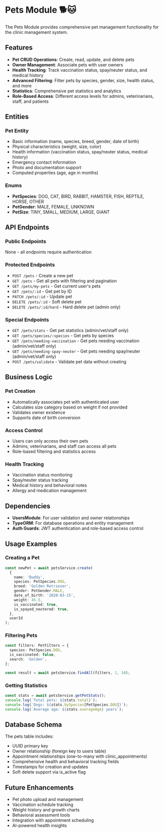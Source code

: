 # Pets Module 🐕🐱

The Pets Module provides comprehensive pet management functionality for the clinic management system.

## Features

- **Pet CRUD Operations**: Create, read, update, and delete pets
- **Owner Management**: Associate pets with user owners
- **Health Tracking**: Track vaccination status, spay/neuter status, and medical history
- **Advanced Filtering**: Filter pets by species, gender, size, health status, and more
- **Statistics**: Comprehensive pet statistics and analytics
- **Role-Based Access**: Different access levels for admins, veterinarians, staff, and patients

## Entities

### Pet Entity

- Basic information (name, species, breed, gender, date of birth)
- Physical characteristics (weight, size, color)
- Health information (vaccination status, spay/neuter status, medical history)
- Emergency contact information
- Photo and documentation support
- Computed properties (age, age in months)

### Enums

- **PetSpecies**: DOG, CAT, BIRD, RABBIT, HAMSTER, FISH, REPTILE, HORSE, OTHER
- **PetGender**: MALE, FEMALE, UNKNOWN
- **PetSize**: TINY, SMALL, MEDIUM, LARGE, GIANT

## API Endpoints

### Public Endpoints

None - all endpoints require authentication

### Protected Endpoints

- `POST /pets` - Create a new pet
- `GET /pets` - Get all pets with filtering and pagination
- `GET /pets/my-pets` - Get current user's pets
- `GET /pets/:id` - Get pet by ID
- `PATCH /pets/:id` - Update pet
- `DELETE /pets/:id` - Soft delete pet
- `DELETE /pets/:id/hard` - Hard delete pet (admin only)

### Special Endpoints

- `GET /pets/stats` - Get pet statistics (admin/vet/staff only)
- `GET /pets/species/:species` - Get pets by species
- `GET /pets/needing-vaccination` - Get pets needing vaccination (admin/vet/staff only)
- `GET /pets/needing-spay-neuter` - Get pets needing spay/neuter (admin/vet/staff only)
- `POST /pets/validate` - Validate pet data without creating

## Business Logic

### Pet Creation

- Automatically associates pet with authenticated user
- Calculates size category based on weight if not provided
- Validates owner existence
- Supports date of birth conversion

### Access Control

- Users can only access their own pets
- Admins, veterinarians, and staff can access all pets
- Role-based filtering and statistics access

### Health Tracking

- Vaccination status monitoring
- Spay/neuter status tracking
- Medical history and behavioral notes
- Allergy and medication management

## Dependencies

- **UsersModule**: For user validation and owner relationships
- **TypeORM**: For database operations and entity management
- **Auth Guards**: JWT authentication and role-based access control

## Usage Examples

### Creating a Pet

```typescript
const newPet = await petsService.create(
  {
    name: 'Buddy',
    species: PetSpecies.DOG,
    breed: 'Golden Retriever',
    gender: PetGender.MALE,
    date_of_birth: '2020-03-15',
    weight: 45.5,
    is_vaccinated: true,
    is_spayed_neutered: true,
  },
  userId
);
```

### Filtering Pets

```typescript
const filters: PetFilters = {
  species: PetSpecies.DOG,
  is_vaccinated: false,
  search: 'Golden',
};

const result = await petsService.findAll(filters, 1, 10);
```

### Getting Statistics

```typescript
const stats = await petsService.getPetStats();
console.log(`Total pets: ${stats.total}`);
console.log(`Dogs: ${stats.bySpecies[PetSpecies.DOG]}`);
console.log(`Average age: ${stats.averageAge} years`);
```

## Database Schema

The pets table includes:

- UUID primary key
- Owner relationship (foreign key to users table)
- Appointment relationships (one-to-many with clinic_appointments)
- Comprehensive health and behavioral tracking fields
- Timestamps for creation and updates
- Soft delete support via is_active flag

## Future Enhancements

- Pet photo upload and management
- Vaccination schedule tracking
- Weight history and growth charts
- Behavioral assessment tools
- Integration with appointment scheduling
- AI-powered health insights
